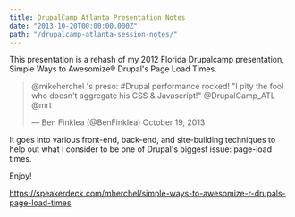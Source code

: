 ```yaml
---
title: DrupalCamp Atlanta Presentation Notes
date: "2013-10-20T00:00:00.000Z"
path: "/drupalcamp-atlanta-session-notes/"
---
```


This presentation is a rehash of my 2012 Florida Drupalcamp presentation, Simple Ways to Awesomize® Drupal's Page Load Times.

> @mikeherchel 's preso: #Drupal performance rocked! "I pity the fool who doesn't aggregate his CSS & Javascript!" @DrupalCamp_ATL @mrt
>
> — Ben Finklea (@BenFinklea) October 19, 2013

It goes into various front-end, back-end, and site-building techniques to help out what I consider to be one of Drupal's biggest issue: page-load times.

Enjoy!

https://speakerdeck.com/mherchel/simple-ways-to-awesomize-r-drupals-page-load-times